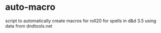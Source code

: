 # auto-macro
script to automatically create macros for roll20 for spells in d&amp;d 3.5 using data from dndtools.net
